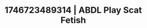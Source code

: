 ---
categories:
- Fantasy surrender
- Immersive passion
- AI-generated
- Obedience kink
- Full-body chills
- Voyeur fantasy
- ASMR
- Cosplay
image: /assets/images/1746723489314.jpg
layout: post
seo:
  description: Featured content with sensual ABDL Play, Scat Fetish. HD images available.
  keywords: ABDL Play, Scat Fetish
  og_image: /assets/images/1746723489314.jpg
  schema_type: VisualArtwork
tags:
- ABDL Play
- Scat Fetish
- '#1746723489314'
title: 1746723489314 | ABDL Play Scat Fetish
---